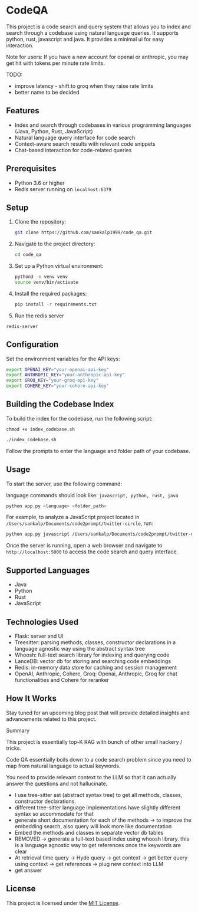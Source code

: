 # CodeQA


This project is a code search and query system that allows you to index and search through a codebase using natural language queries. It supports python, rust, javascript and java. It provides a minimal ui for easy interaction.

Note for users: If you have a new account for openai or anthropic, you may 
get hit with tokens per minute rate limits. 

TODO:
- improve latency - shift to groq when they raise rate limits
- better name to be decided


## Features

- Index and search through codebases in various programming languages (Java, Python, Rust, JavaScript)
- Natural language query interface for code search
- Context-aware search results with relevant code snippets
- Chat-based interaction for code-related queries

## Prerequisites

- Python 3.6 or higher
- Redis server running on `localhost:6379`

## Setup

1. Clone the repository:

   ```bash
   git clone https://github.com/sankalp1999/code_qa.git
   ```

2. Navigate to the project directory:

   ```bash
   cd code_qa
   ```

3. Set up a Python virtual environment:

   ```bash
   python3 -m venv venv
   source venv/bin/activate
   ```

4. Install the required packages:

   ```bash
   pip install -r requirements.txt
   ```

5. Run the redis server
```
redis-server
```

## Configuration

Set the environment variables for the API keys:

```bash
export OPENAI_KEY="your-openai-api-key"
export ANTHROPIC_KEY="your-anthropic-api-key"
export GROQ_KEY="your-groq-api-key"
export COHERE_KEY="your-cohere-api-key"
```

## Building the Codebase Index

To build the index for the codebase, run the following script:


```
chmod +x index_codebase.sh
```

```bash
./index_codebase.sh
```

Follow the prompts to enter the language and folder path of your codebase.

## Usage

To start the server, use the following command:

language commands should look like: `javascript, python, rust, java`

```bash
python app.py <language> <folder_path>
```

For example, to analyze a JavaScript project located in `/Users/sankalp/Documents/code2prompt/twitter-circle`, run:

```bash
python app.py javascript /Users/sankalp/Documents/code2prompt/twitter-circle
```

Once the server is running, open a web browser and navigate to `http://localhost:5000` to access the code search and query interface.

## Supported Languages

- Java
- Python
- Rust
- JavaScript

## Technologies Used

- Flask: server and UI
- Treesitter: parsing methods, classes, constructor declarations in a language agnostic way using the abstract syntax tree
- Whoosh: full-text search library for indexing and querying code
- LanceDB: vector db for storing and searching code embeddings
- Redis: in-memory data store for caching and session management
- OpenAI, Anthropic, Cohere, Groq: Openai, Anthropic, Groq for chat functionalities and Cohere for reranker

## How It Works

Stay tuned for an upcoming blog post that will provide detailed insights and advancements related to this project.

Summary

This project is essentially top-K RAG with bunch of other small hackery / tricks.

Code QA essentially boils down to a code search problem since you need to map from natural language to actual keywords. 

You need to provide relevant context to the LLM so that it can actually answer the questions and not hallucinate.

- I use tree-sitter ast (abstract syntax tree) to get all methods, classes, constructor declarations.
- different tree-sitter language implementations have slightly different syntax so accommodate for that
- generate short documentation for each of the methods -> to improve the embedding search, also query will look more like documentation
- Embed the methods and classes in separate vector db tables
- REMOVED -> generate a full-text based index using whoosh library. this is a language agnostic way to get references once the keywords are clear
- At retrieval time query -> Hyde query -> get context -> get better query using context -> get references -> plug new context into LLM 
- get answer


## License

This project is licensed under the [MIT License](LICENSE).
